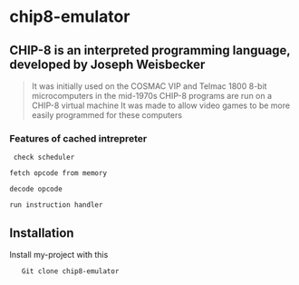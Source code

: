 # chip8-emulator
## CHIP-8 is an interpreted programming language, developed by Joseph Weisbecker

>It was initially used on the COSMAC VIP and Telmac 1800 8-bit microcomputers in the mid-1970s 
>CHIP-8 programs are run on a CHIP-8 virtual machine
>It was made to allow video games to be more easily programmed for these computers

### Features of cached intrepreter

     check scheduler

    fetch opcode from memory
    
    decode opcode 
    
    run instruction handler

## Installation

Install my-project with this 

```bash
   Git clone chip8-emulator
```
